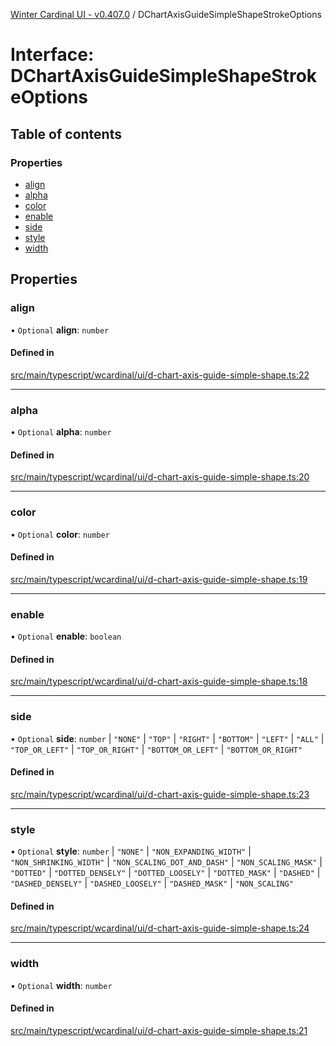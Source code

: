 [Winter Cardinal UI - v0.407.0](../index.md) / DChartAxisGuideSimpleShapeStrokeOptions

# Interface: DChartAxisGuideSimpleShapeStrokeOptions

## Table of contents

### Properties

- [align](DChartAxisGuideSimpleShapeStrokeOptions.md#align)
- [alpha](DChartAxisGuideSimpleShapeStrokeOptions.md#alpha)
- [color](DChartAxisGuideSimpleShapeStrokeOptions.md#color)
- [enable](DChartAxisGuideSimpleShapeStrokeOptions.md#enable)
- [side](DChartAxisGuideSimpleShapeStrokeOptions.md#side)
- [style](DChartAxisGuideSimpleShapeStrokeOptions.md#style)
- [width](DChartAxisGuideSimpleShapeStrokeOptions.md#width)

## Properties

### align

• `Optional` **align**: `number`

#### Defined in

[src/main/typescript/wcardinal/ui/d-chart-axis-guide-simple-shape.ts:22](https://github.com/winter-cardinal/winter-cardinal-ui/blob/v0.407.0/src/main/typescript/wcardinal/ui/d-chart-axis-guide-simple-shape.ts#L22)

___

### alpha

• `Optional` **alpha**: `number`

#### Defined in

[src/main/typescript/wcardinal/ui/d-chart-axis-guide-simple-shape.ts:20](https://github.com/winter-cardinal/winter-cardinal-ui/blob/v0.407.0/src/main/typescript/wcardinal/ui/d-chart-axis-guide-simple-shape.ts#L20)

___

### color

• `Optional` **color**: `number`

#### Defined in

[src/main/typescript/wcardinal/ui/d-chart-axis-guide-simple-shape.ts:19](https://github.com/winter-cardinal/winter-cardinal-ui/blob/v0.407.0/src/main/typescript/wcardinal/ui/d-chart-axis-guide-simple-shape.ts#L19)

___

### enable

• `Optional` **enable**: `boolean`

#### Defined in

[src/main/typescript/wcardinal/ui/d-chart-axis-guide-simple-shape.ts:18](https://github.com/winter-cardinal/winter-cardinal-ui/blob/v0.407.0/src/main/typescript/wcardinal/ui/d-chart-axis-guide-simple-shape.ts#L18)

___

### side

• `Optional` **side**: `number` \| ``"NONE"`` \| ``"TOP"`` \| ``"RIGHT"`` \| ``"BOTTOM"`` \| ``"LEFT"`` \| ``"ALL"`` \| ``"TOP_OR_LEFT"`` \| ``"TOP_OR_RIGHT"`` \| ``"BOTTOM_OR_LEFT"`` \| ``"BOTTOM_OR_RIGHT"``

#### Defined in

[src/main/typescript/wcardinal/ui/d-chart-axis-guide-simple-shape.ts:23](https://github.com/winter-cardinal/winter-cardinal-ui/blob/v0.407.0/src/main/typescript/wcardinal/ui/d-chart-axis-guide-simple-shape.ts#L23)

___

### style

• `Optional` **style**: `number` \| ``"NONE"`` \| ``"NON_EXPANDING_WIDTH"`` \| ``"NON_SHRINKING_WIDTH"`` \| ``"NON_SCALING_DOT_AND_DASH"`` \| ``"NON_SCALING_MASK"`` \| ``"DOTTED"`` \| ``"DOTTED_DENSELY"`` \| ``"DOTTED_LOOSELY"`` \| ``"DOTTED_MASK"`` \| ``"DASHED"`` \| ``"DASHED_DENSELY"`` \| ``"DASHED_LOOSELY"`` \| ``"DASHED_MASK"`` \| ``"NON_SCALING"``

#### Defined in

[src/main/typescript/wcardinal/ui/d-chart-axis-guide-simple-shape.ts:24](https://github.com/winter-cardinal/winter-cardinal-ui/blob/v0.407.0/src/main/typescript/wcardinal/ui/d-chart-axis-guide-simple-shape.ts#L24)

___

### width

• `Optional` **width**: `number`

#### Defined in

[src/main/typescript/wcardinal/ui/d-chart-axis-guide-simple-shape.ts:21](https://github.com/winter-cardinal/winter-cardinal-ui/blob/v0.407.0/src/main/typescript/wcardinal/ui/d-chart-axis-guide-simple-shape.ts#L21)
